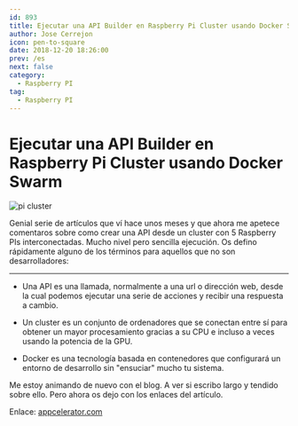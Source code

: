 ```yaml
---
id: 893
title: Ejecutar una API Builder en Raspberry Pi Cluster usando Docker Swarm
author: Jose Cerrejon
icon: pen-to-square
date: 2018-12-20 18:26:00
prev: /es
next: false
category:
  - Raspberry PI
tag:
  - Raspberry PI
---
```


# Ejecutar una API Builder en Raspberry Pi Cluster usando Docker Swarm

![pi cluster](/images/2018/10/rpi_cluster.png)

Genial serie de artículos que ví hace unos meses y que ahora me apetece comentaros sobre como crear una API desde un cluster con 5 Raspberry PIs interconectadas. Mucho nivel pero sencilla ejecución. Os defino rápidamente alguno de los términos para aquellos que no son desarrolladores:

- - -
* Una API es una llamada, normalmente a una url o dirección web, desde la cual podemos ejecutar una serie de acciones y recibir una respuesta a cambio.

* Un cluster es un conjunto de ordenadores que se conectan entre sí para obtener un mayor procesamiento gracias a su CPU e incluso a veces usando la potencia de la GPU.

* Docker es una tecnología basada en contenedores que configurará un entorno de desarrollo sin "ensuciar" mucho tu sistema.

Me estoy animando de nuevo con el blog. A ver si escribo largo y tendido sobre ello. Pero ahora os dejo con los enlaces del artículo.

Enlace: [appcelerator.com](https://www.appcelerator.com/blog/2018/10/running-api-builder-on-raspberry-pi-cluster-using-docker-swarm-part-1/)